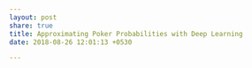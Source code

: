 ```yaml
---
layout: post
share: true
title: Approximating Poker Probabilities with Deep Learning
date: 2018-08-26 12:01:13 +0530

---
```

